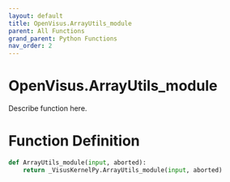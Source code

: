 ```yaml
---
layout: default
title: OpenVisus.ArrayUtils_module
parent: All Functions
grand_parent: Python Functions
nav_order: 2
---
```


# OpenVisus.ArrayUtils_module

Describe function here.

# Function Definition

```python
def ArrayUtils_module(input, aborted):
    return _VisusKernelPy.ArrayUtils_module(input, aborted)
```